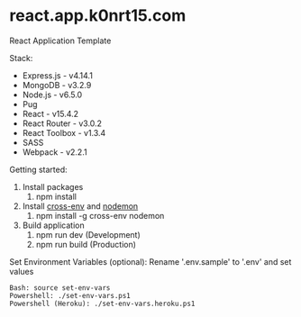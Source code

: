 # react.app.k0nrt15.com
React Application Template

Stack:
  - Express.js - v4.14.1
  - MongoDB - v3.2.9
  - Node.js - v6.5.0
  - Pug
  - React - v15.4.2
  - React Router - v3.0.2
  - React Toolbox - v1.3.4
  - SASS
  - Webpack - v2.2.1

Getting started:
1.	Install packages
	1. npm install
2.	Install [cross-env](https://www.npmjs.com/package/cross-env) and [nodemon](https://www.npmjs.com/package/nodemon)
	1. npm install -g cross-env nodemon
3.	Build application
 	1.	npm run dev (Development)
	2.	npm run build (Production)

Set Environment Variables (optional):
	Rename '.env.sample' to '.env' and set values

	Bash: source set-env-vars
	Powershell: ./set-env-vars.ps1
	Powershell (Heroku): ./set-env-vars.heroku.ps1